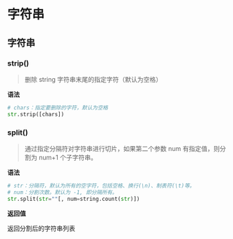 # 字符串

## 字符串

### strip()

> 删除 string 字符串末尾的指定字符（默认为空格）

**语法**

```python
# chars：指定要删除的字符，默认为空格
str.strip([chars])
```

### split()

> 通过指定分隔符对字符串进行切片，如果第二个参数 num 有指定值，则分割为 num+1 个子字符串。

**语法**

```python
# str：分隔符，默认为所有的空字符，包括空格、换行(\n)、制表符(\t)等。
# num：分割次数。默认为 -1, 即分隔所有。
str.split(str=""[, num=string.count(str)])
```

**返回值**

返回分割后的字符串列表
